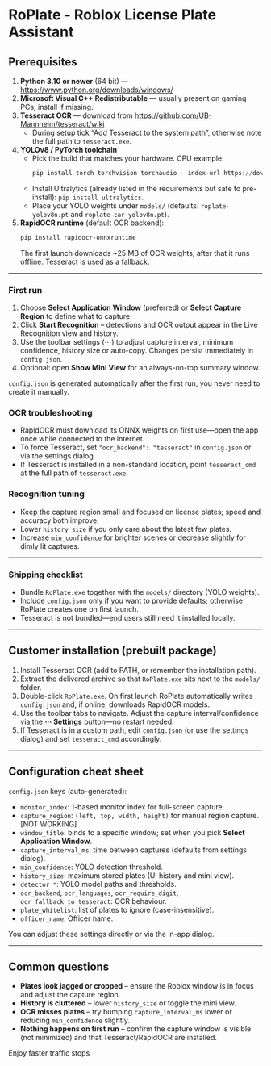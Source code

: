 # RoPlate - Roblox License Plate Assistant

## Prerequisites

1. **Python 3.10 or newer** (64 bit) — https://www.python.org/downloads/windows/  
2. **Microsoft Visual C++ Redistributable** — usually present on gaming PCs; install if missing.  
3. **Tesseract OCR** — download from https://github.com/UB-Mannheim/tesseract/wiki  
   - During setup tick “Add Tesseract to the system path”, otherwise note the full path to `tesseract.exe`.  
4. **YOLOv8 / PyTorch toolchain**  
   - Pick the build that matches your hardware. CPU example:  
     ```powershell
     pip install torch torchvision torchaudio --index-url https://download.pytorch.org/whl/cpu
     ```
   - Install Ultralytics (already listed in the requirements but safe to pre-install): `pip install ultralytics`.  
   - Place your YOLO weights under `models/` (defaults: `roplate-yolov8n.pt` and `roplate-car-yolov8n.pt`).
5. **RapidOCR runtime** (default OCR backend):  
   ```powershell
   pip install rapidocr-onnxruntime
   ```
   The first launch downloads ~25 MB of OCR weights; after that it runs offline. Tesseract is used as a fallback.

---


### First run

1. Choose **Select Application Window** (preferred) or **Select Capture Region** to define what to capture.  
2. Click **Start Recognition** – detections and OCR output appear in the Live Recognition view and history.  
3. Use the toolbar settings (⋯) to adjust capture interval, minimum confidence, history size or auto-copy. Changes persist immediately in `config.json`.  
4. Optional: open **Show Mini View** for an always-on-top summary window.

`config.json` is generated automatically after the first run; you never need to create it manually.

### OCR troubleshooting

- RapidOCR must download its ONNX weights on first use—open the app once while connected to the internet.  
- To force Tesseract, set `"ocr_backend": "tesseract"` in `config.json` or via the settings dialog.  
- If Tesseract is installed in a non-standard location, point `tesseract_cmd` at the full path of `tesseract.exe`.

### Recognition tuning

- Keep the capture region small and focused on license plates; speed and accuracy both improve.  
- Lower `history_size` if you only care about the latest few plates.  
- Increase `min_confidence` for brighter scenes or decrease slightly for dimly lit captures.

---


### Shipping checklist

- Bundle `RoPlate.exe` together with the `models/` directory (YOLO weights).  
- Include `config.json` only if you want to provide defaults; otherwise RoPlate creates one on first launch.  
- Tesseract is not bundled—end users still need it installed locally.

---

## Customer installation (prebuilt package)

1. Install Tesseract OCR (add to PATH, or remember the installation path).  
2. Extract the delivered archive so that `RoPlate.exe` sits next to the `models/` folder.  
3. Double-click `RoPlate.exe`. On first launch RoPlate automatically writes `config.json` and, if online, downloads RapidOCR models.  
4. Use the toolbar tabs to navigate. Adjust the capture interval/confidence via the **⋯ Settings** button—no restart needed.  
5. If Tesseract is in a custom path, edit `config.json` (or use the settings dialog) and set `tesseract_cmd` accordingly.

---

## Configuration cheat sheet

`config.json` keys (auto-generated):

- `monitor_index`: 1-based monitor index for full-screen capture.  
- `capture_region`: `(left, top, width, height)` for manual region capture. [NOT WORKING] 
- `window_title`: binds to a specific window; set when you pick **Select Application Window**.  
- `capture_interval_ms`: time between captures (defaults from settings dialog).  
- `min_confidence`: YOLO detection threshold.  
- `history_size`: maximum stored plates (UI history and mini view).  
- `detector_*`: YOLO model paths and thresholds.  
- `ocr_backend`, `ocr_languages`, `ocr_require_digit`, `ocr_fallback_to_tesseract`: OCR behaviour.  
- `plate_whitelist`: list of plates to ignore (case-insensitive).  
- `officer_name`: Officer name.

You can adjust these settings directly or via the in-app dialog.

---

## Common questions

- **Plates look jagged or cropped** – ensure the Roblox window is in focus and adjust the capture region.  
- **History is cluttered** – lower `history_size` or toggle the mini view.  
- **OCR misses plates** – try bumping `capture_interval_ms` lower or reducing `min_confidence` slightly.  
- **Nothing happens on first run** – confirm the capture window is visible (not minimized) and that Tesseract/RapidOCR are installed.

Enjoy faster traffic stops
